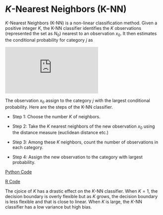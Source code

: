 *K*-Nearest Neighbors (K-NN)
================

*K*-Nearest Neighbors (K-NN) is a non-linear classification method. Given a positive integer *K*, the K-NN classifier identifies the *K* observations (represented the set as *N*<sub>0</sub>) nearest to an observation *x*<sub>0</sub>. It then estimates the conditional probability for category *j* as

![equation](https://latex.codecogs.com/gif.latex?%5Ctext%7BPr%7D%20%28Y%3Dj%7CX%3Dx_0%29%20%3D%20%5Cfrac%7B1%7D%7BK%7D%20%5Csum_%7Bi%20%5Cin%20N_0%7D%20I%28y_i%20%3D%20j%29.)

The observation *x*<sub>0</sub> assign to the category *j* with the largest conditional probability. Here are the steps of the K-NN classifier.

-   Step 1: Choose the number *K* of neighbors.

-   Step 2: Take the *K* nearest neighbors of the new observation *x*<sub>0</sub> using the distance measure (euclidean distance etc.)

-   Step 3: Among these *K* neighbors, count the number of observations in each category.

-   Step 4: Assign the new observation to the category with largest probability.

[Python Code](k_nearest_neighbors.ipynb)

[R Code](knn.R)

The cjoice of *K* has a drastic effect on the *K*-NN classifier. When *K* = 1, the decision boundary is overly flexible but as *K* grows, the decision boundary is less flexible and that is close to linear. When *K* is large, the *K*-NN classifier has a low variance but high bias.

